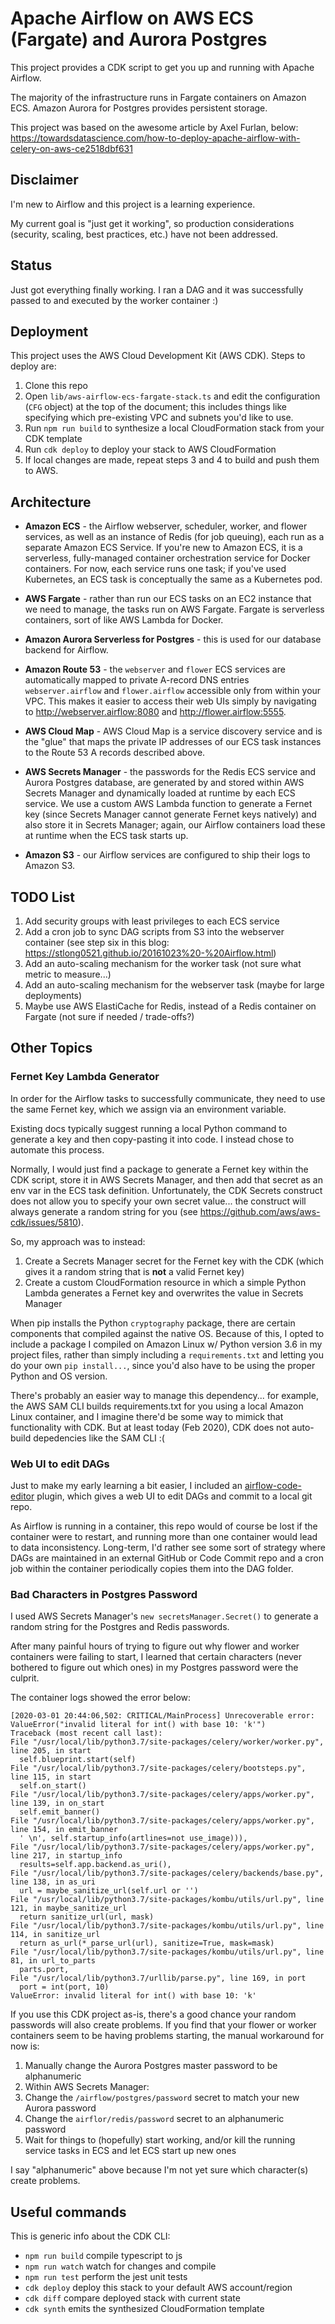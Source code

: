 # Apache Airflow on AWS ECS (Fargate) and Aurora Postgres

This project provides a CDK script to get you up and running with Apache Airflow.

The majority of the infrastructure runs in Fargate containers on Amazon ECS. Amazon Aurora for Postgres provides persistent storage. 

This project was based on the awesome article by Axel Furlan, below: 
https://towardsdatascience.com/how-to-deploy-apache-airflow-with-celery-on-aws-ce2518dbf631

## Disclaimer

I'm new to Airflow and this project is a learning experience.

My current goal is "just get it working", so production considerations (security, scaling, best practices, etc.) have not been addressed.

## Status

Just got everything finally working. I ran a DAG and it was successfully passed to and executed by the worker container :)

## Deployment

This project uses the AWS Cloud Development Kit (AWS CDK). Steps to deploy are: 

1. Clone this repo
2. Open `lib/aws-airflow-ecs-fargate-stack.ts` and edit the configuration (`CFG` object) at the top of the document; this includes things like specifying which pre-existing VPC and subnets you'd like to use. 
3. Run `npm run build` to synthesize a local CloudFormation stack from your CDK template
4. Run `cdk deploy` to deploy your stack to AWS CloudFormation
5. If local changes are made, repeat steps 3 and 4 to build and push them to AWS. 

## Architecture

* **Amazon ECS** - the Airflow webserver, scheduler, worker, and flower services, as well as an instance of Redis (for job queuing), each run as a separate Amazon ECS Service. If you're new to Amazon ECS, it is a serverless, fully-managed container orchestration service for Docker containers. For now, each service runs one task; if you've used Kubernetes, an ECS task is conceptually the same as a Kubernetes pod.

* **AWS Fargate** - rather than run our ECS tasks on an EC2 instance that we need to manage, the tasks run on AWS Fargate. Fargate is serverless containers, sort of like AWS Lambda for Docker. 

* **Amazon Aurora Serverless for Postgres** - this is used for our database backend for Airflow.

* **Amazon Route 53** - the `webserver` and `flower` ECS services are automatically mapped to private A-record DNS entries `webserver.airflow` and `flower.airflow` accessible only from within your VPC. This makes it easier to access their web UIs simply by navigating to http://webserver.airflow:8080 and http://flower.airflow:5555.

* **AWS Cloud Map** - AWS Cloud Map is a service discovery service and is the "glue" that maps the private IP addresses of our ECS task instances to the Route 53 A records described above. 

* **AWS Secrets Manager** - the passwords for the Redis ECS service and Aurora Postgres database, are generated by and stored within AWS Secrets Manager and dynamically loaded at runtime by each ECS service. We use a custom AWS Lambda function to generate a Fernet key (since Secrets Manager cannot generate Fernet keys natively) and also store it in Secrets Manager; again, our Airflow containers load these at runtime when the ECS task starts up. 

* **Amazon S3** - our Airflow services are configured to ship their logs to Amazon S3. 

## TODO List

1. Add security groups with least privileges to each ECS service
2. Add a cron job to sync DAG scripts from S3 into the webserver container (see step six in this blog: https://stlong0521.github.io/20161023%20-%20Airflow.html)
3. Add an auto-scaling mechanism for the worker task (not sure what metric to measure...)
4. Add an auto-scaling mechanism for the webserver task (maybe for large deployments)
5. Maybe use AWS ElastiCache for Redis, instead of a Redis container on Fargate (not sure if needed / trade-offs?)

## Other Topics

### Fernet Key Lambda Generator

In order for the Airflow tasks to successfully communicate, they need to use the same Fernet key, which we assign via an environment variable. 

Existing docs typically suggest running a local Python command to generate a key and then copy-pasting it into code. I instead chose to automate this process. 

Normally, I would just find a package to generate a Fernet key within the CDK script, store it in AWS Secrets Manager, and then add that secret as an env var in the ECS task definition. Unfortunately, the CDK Secrets construct does not allow you to specify your own secret value... the construct will always generate a random string for you (see https://github.com/aws/aws-cdk/issues/5810).

So, my approach was to instead: 
1. Create a Secrets Manager secret for the Fernet key with the CDK (which gives it a random string that is **not** a valid Fernet key)
2. Create a custom CloudFormation resource in which a simple Python Lambda generates a Fernet key and overwrites the value in Secrets Manager

When pip installs the Python `cryptography` package, there are certain components that compiled against the native OS. Because of this, I opted to include a package I compiled on Amazon Linux w/ Python version 3.6 in my project files, rather than simply including a `requirements.txt` and letting you do your own `pip install...`, since you'd also have to be using the proper Python and OS version. 

There's probably an easier way to manage this dependency... for example, the AWS SAM CLI builds requirements.txt for you using a local Amazon Linux container, and I imagine there'd be some way to mimick that functionality with CDK. But at least today (Feb 2020), CDK does not auto-build depedencies like the SAM CLI :(

### Web UI to edit DAGs

Just to make my early learning a bit easier, I included an [airflow-code-editor](https://github.com/andreax79/airflow-code-editor) plugin, which gives a web UI to edit DAGs and commit to a local git repo. 

As Airflow is running in a container, this repo would of course be lost if the container were to restart, and running more than one container would lead to data inconsistency. Long-term, I'd rather see some sort of strategy where DAGs are maintained in an external GitHub or Code Commit repo and a cron job within the container periodically copies them into the DAG folder.

### Bad Characters in Postgres Password

I used AWS Secrets Manager's `new secretsManager.Secret()` to generate a random string for the Postgres and Redis passwords. 

After many painful hours of trying to figure out why flower and worker containers were failing to start, I learned that certain characters (never bothered to figure out which ones) in my Postgres password were the culprit. 

The container logs showed the error below: 

```
[2020-03-01 20:44:06,502: CRITICAL/MainProcess] Unrecoverable error: ValueError("invalid literal for int() with base 10: 'k'")
Traceback (most recent call last):
File "/usr/local/lib/python3.7/site-packages/celery/worker/worker.py", line 205, in start
  self.blueprint.start(self)
File "/usr/local/lib/python3.7/site-packages/celery/bootsteps.py", line 115, in start
  self.on_start()
File "/usr/local/lib/python3.7/site-packages/celery/apps/worker.py", line 139, in on_start
  self.emit_banner()
File "/usr/local/lib/python3.7/site-packages/celery/apps/worker.py", line 154, in emit_banner
  ' \n', self.startup_info(artlines=not use_image))),
File "/usr/local/lib/python3.7/site-packages/celery/apps/worker.py", line 217, in startup_info
  results=self.app.backend.as_uri(),
File "/usr/local/lib/python3.7/site-packages/celery/backends/base.py", line 138, in as_uri
  url = maybe_sanitize_url(self.url or '')
File "/usr/local/lib/python3.7/site-packages/kombu/utils/url.py", line 121, in maybe_sanitize_url
  return sanitize_url(url, mask)
File "/usr/local/lib/python3.7/site-packages/kombu/utils/url.py", line 114, in sanitize_url
  return as_url(*_parse_url(url), sanitize=True, mask=mask)
File "/usr/local/lib/python3.7/site-packages/kombu/utils/url.py", line 81, in url_to_parts
  parts.port,
File "/usr/local/lib/python3.7/urllib/parse.py", line 169, in port
  port = int(port, 10)
ValueError: invalid literal for int() with base 10: 'k'
```

If you use this CDK project as-is, there's a good chance your random passwords will also create problems. If you find that your flower or worker containers seem to be having problems starting, the manual workaround for now is: 

1. Manually change the Aurora Postgres master password to be alphanumeric
2. Within AWS Secrets Manager:
  1. Change the `/airflow/postgres/password` secret to match your new Aurora password
  2. Change the `airflor/redis/password` secret to an alphanumeric password
3. Wait for things to (hopefully) start working, and/or kill the running service tasks in ECS and let ECS start up new ones

I say "alphanumeric" above because I'm not yet sure which character(s) create problems. 

## Useful commands

This is generic info about the CDK CLI: 

 * `npm run build`   compile typescript to js
 * `npm run watch`   watch for changes and compile
 * `npm run test`    perform the jest unit tests
 * `cdk deploy`      deploy this stack to your default AWS account/region
 * `cdk diff`        compare deployed stack with current state
 * `cdk synth`       emits the synthesized CloudFormation template

